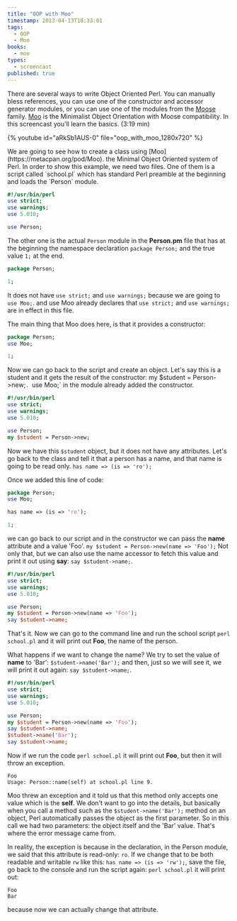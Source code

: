 ```yaml
---
title: "OOP with Moo"
timestamp: 2013-04-13T18:33:01
tags:
  - OOP
  - Moo
books:
  - moo
types:
  - screencast
published: true
---
```



There are several ways to write Object Oriented Perl. You can manually bless references, you can use one of the constructor and accessor generator modules,
or you can use one of the modules from the [Moose](/moose) family. [Moo](/moo) is the Minimalist Object Orientation with Moose compatibility. In this screencast you'll learn
the basics. (3:19 min)


{% youtube id="aRkSb1AUS-0" file="oop_with_moo_1280x720" %}

<div id="text">
We are going to see how to create a class using [Moo](https://metacpan.org/pod/Moo).
the Minimal Object Oriented system of Perl. In order to show this example, we need two files.
One of them is a script called `school.pl` which has standard Perl preamble
at the beginning and loads the `Person` module.

```perl
#!/usr/bin/perl
use strict;
use warnings;
use 5.010;

use Person;
```

The other one is the actual `Person` module in the **Person.pm** file
that has at the beginning the namespace declaration `package Person;` and the
true value `1;` at the end.

```perl
package Person;

1;
```

It does not have `use strict;` and `use warnings;`
because we are going to `use Moo;`.
and use Moo already declares that `use strict;` and `use warnings;`
are in effect in this file.

The main thing that Moo does here, is that it provides a constructor:

```perl
package Person;
use Moo;

1;
```

Now we can go back to the script and create an object. Let's say this is a student
and it gets the result of the constructor: <h>my $student = Person->new;`.
`use Moo;` in the module already added the constructor.

```perl
#!/usr/bin/perl
use strict;
use warnings;
use 5.010;

use Person;
my $student = Person->new;
```

Now we have this `$student` object, but it does not have any attributes.
Let's go back to the class and tell it that a person has a name, and that name
is going to be read only. `has name => (is => 'ro');`

Once we added this line of code:

```perl
package Person;
use Moo;

has name => (is => 'ro');

1;
```

we can go back to our script and in the constructor we can pass the
**name** attribute and a value 'Foo'. 
`my $student = Person->new(name => 'Foo');`
Not only that, but we can also use the name accessor to fetch this value
and print it out using **say**: `say $student->name;`.

```perl
#!/usr/bin/perl
use strict;
use warnings;
use 5.010;

use Person;
my $student = Person->new(name => 'Foo');
say $student->name;
```

That's it. Now we can go to the command line and run the school script
`perl school.pl` and it will print out **Foo**, the name of the
person.

What happens if we want to change the name? We try to set the value of
**name** to 'Bar': `$student->name('Bar');` and then, just so
we will see it, we will print it out again: `say $student->name;`.

```perl
#!/usr/bin/perl
use strict;
use warnings;
use 5.010;

use Person;
my $student = Person->new(name => 'Foo');
say $student->name;
$student->name('Bar');
say $student->name;
```

Now if we run the code `perl school.pl` it will print out **Foo**,
but then it will throw an exception.

```
Foo
Usage: Person::name(self) at school.pl line 9.
```

Moo threw an exception and it told us that this method only accepts one value
which is the **self**. We don't want to go into the details, but basically
when you call a method such as the `$student->name('Bar');` method on an object,
Perl automatically passes the object as the first parameter. So in this call we had
two parameters: the object itself and the 'Bar' value. That's where the error message
came from.

In reality, the exception is because in the declaration, in the Person module, we said
that this attribute is read-only: `ro`. If we change that to be both readable
and writable `rw` like this: `has name => (is => 'rw');`, save the file,
go back to the console and run the script again: `perl school.pl` it will print out:

```
Foo
Bar
```

because now we can actually change that attribute.

</div>
